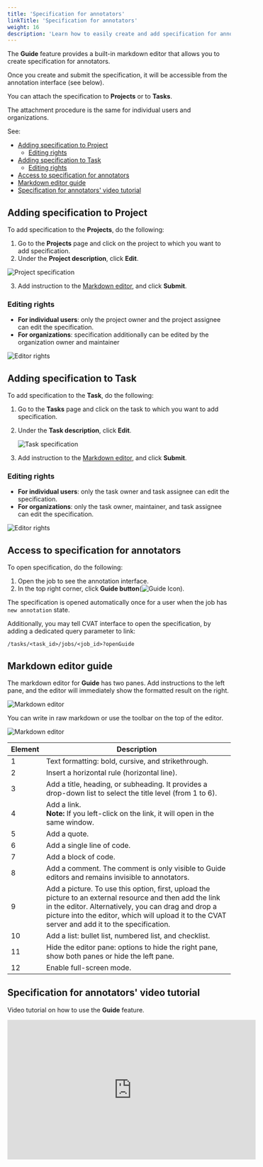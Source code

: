 ```yaml
---
title: 'Specification for annotators'
linkTitle: 'Specification for annotators'
weight: 16
description: 'Learn how to easily create and add specification for annotators using the Guide feature.'
---
```


The **Guide** feature provides a built-in markdown editor that
allows you to create specification for annotators.

Once you create and submit the specification,
it will be accessible from the annotation interface (see below).

You can attach the specification to **Projects** or to **Tasks**.

The attachment procedure is the same for individual users and organizations.

See:

- [Adding specification to Project](#adding-specification-to-project)
  - [Editing rights](#editing-rights)
- [Adding specification to Task](#adding-specification-to-task)
  - [Editing rights](#editing-rights-1)
- [Access to specification for annotators](#access-to-specification-for-annotators)
- [Markdown editor guide](#markdown-editor-guide)
- [Specification for annotators' video tutorial](#specification-for-annotators-video-tutorial)

## Adding specification to Project

To add specification to the **Projects**, do the following:

1. Go to the **Projects** page and click on the project to which you want to add specification.
2. Under the **Project description**, click **Edit**.

![Project specification](/images/project_spec.jpg)

3. Add instruction to the [Markdown editor](#markdown-editor-guide), and click **Submit**.

### Editing rights

- **For individual users**: only the project owner and the project assignee can edit the specification.
- **For organizations**: specification additionally can be edited by the organization owner and maintainer

![Editor rights](/images/editor_access_rights_1.jpg)

## Adding specification to Task

To add specification to the **Task**, do the following:

1. Go to the **Tasks** page and click on the task to which you want to add specification.
2. Under the **Task description**, click **Edit**.

   ![Task specification](/images/task_spec.jpg)

3. Add instruction to the [Markdown editor](#markdown-editor-guide), and click **Submit**.

### Editing rights

- **For individual users**: only the task owner and task assignee can edit the specification.
- **For organizations**: only the task owner, maintainer, and task assignee can edit the specification.

![Editor rights](/images/editor_access_rights_2.jpg)

## Access to specification for annotators

To open specification, do the following:

1. Open the job to see the annotation interface.
2. In the top right corner, click **Guide button**(![Guide Icon](/images/guide_icon.jpg)).

The specification is opened automatically once for a user when the job has `new annotation` state.

Additionally, you may tell CVAT interface to open the specification, by adding a dedicated query parameter to link:

`
/tasks/<task_id>/jobs/<job_id>?openGuide
`

## Markdown editor guide

The markdown editor for **Guide** has two panes.
Add instructions to the left pane, and the editor
will immediately show the formatted result on the right.

![Markdown editor](/images/markdown_editor.jpg)

You can write in raw markdown or use the toolbar on the top of the editor.

![Markdown editor](/images/editor_toolbar.jpg)

<!--lint disable maximum-line-length-->

| Element | Description                                                                                                                                                                                                                                                        |
| ------- | ------------------------------------------------------------------------------------------------------------------------------------------------------------------------------------------------------------------------------------------------------------------ |
| 1       | Text formatting: bold, cursive, and strikethrough.                                                                                                                                                                                                                 |
| 2       | Insert a horizontal rule (horizontal line).                                                                                                                                                                                                                        |
| 3       | Add a title, heading, or subheading. It provides a drop-down list to select the title level (from 1 to 6).                                                                                                                                                         |
| 4       | Add a link. <br>**Note:** If you left-click on the link, it will open in the same window.                                                                                                                                                                          |
| 5       | Add a quote.                                                                                                                                                                                                                                                       |
| 6       | Add a single line of code.                                                                                                                                                                                                                                         |
| 7       | Add a block of code.                                                                                                                                                                                                                                               |
| 8       | Add a comment. The comment is only visible to Guide editors and remains invisible to annotators.                                                                                                                                                                   |
| 9      | Add a picture. To use this option, first, upload the picture to an external resource and then add the link in the editor. Alternatively, you can drag and drop a picture into the editor, which will upload it to the CVAT server and add it to the specification. |
| 10      | Add a list: bullet list, numbered list, and checklist.                                                                                                                                                                                                             |
| 11      | Hide the editor pane: options to hide the right pane, show both panes or hide the left pane.                                                                                                                                                                       |
| 12      | Enable full-screen mode.                                                                                                                                                                                                                                           |

<!--lint enable maximum-line-length-->

## Specification for annotators' video tutorial

Video tutorial on how to use the **Guide** feature.

<!--lint disable maximum-line-length-->

<iframe width="560" height="315" src="https://www.youtube.com/embed/hAN9UGRvwOk" title="YouTube video player" frameborder="0" allow="accelerometer; autoplay; clipboard-write; encrypted-media; gyroscope; picture-in-picture; web-share" allowfullscreen></iframe>

<!--lint enable maximum-line-length-->
